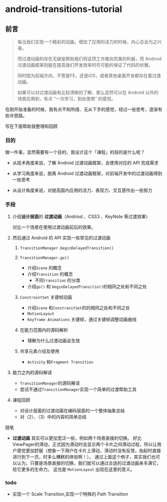 # android-transitions-tutorial


## 前言
> 每当我们实现一个精彩的动画，增加了应用的活力的时候，内心总会为之兴奋。
>
> 而过渡动画的存在无疑是帮助我们将这项工作推向完美的利器，而 Android 过渡动画框架则能在提高我们开发效率时尽可能的保证了代码的优雅。
>
> 同时因为前端方向，不管是FE，还是iOS，或者其他桌面开发都存在着过渡动画。
>
> 如果可以对过渡动画有比较清晰的了解，那么显然可以在 Android 以外的场景应用到，有点 “一次学习，到处使用” 的感觉。

在刚开始准备的时候，我有点不知所措、无从下手的感觉，经过一些思考，逐渐有些许思路。

写在下面帮助我整理和回顾

### 目的

做一件事，显然需要有一个目的，我设计这个「课程」的目的是什么呢？

* 从技术角度来说，了解 Android 过渡动画框架，会使用对应的 API 完成需求

* 从学习角度来说，脱离 Android 过渡动画框架，对前端开发中的过渡动画得到一些思考

* 从设计角度来说，对提高国内应用的活力、表现力、交互感作出一些努力



### 手段

1. 介绍**设计层面**的 **过渡动画**（Andriod 、CSS3 、KeyNote 等过渡效果）

   对比一个场景在使用过渡动画前后的效果。

2. 然后通过 Android 的 API 实现一些常见的过渡动画 

   1. `TransitionManager.beginDelayedTransition()`
   2. `TransitionManager.go()`
      * 介绍`Scene` 的概念
      * 介绍`Transition` 的概念
        * 不同`transition` 的分类
      * 介绍`go()` 和 `beginDelayedTransitio()`的相同之处和不同之处
   3. `ConstraintSet` 关键帧动画
      * 介绍`Scene` 和`ConstranitSet`的的相同之处和不同之处
      * `MotionLayout`
      * `Keyframe Animations` 关键帧，通过关键帧调整动画曲线
   4. 在能力范围内的源码解析

      * 理解为什么过渡动画会生效
   5. 共享元素介绍及使用
      * `Activity` 和`Fragment Transition` 

3. 能力之内的源码解读
   * `TransitionManager`的源码解读
   * 尝试不通过`TransitionManager`实现一个简单的过渡帮助工具

4. 课程回顾
   * 对设计层面的过渡动画在编码层面的一个整体抽象总结
   * 对（2）、（3）中的内容的简单总结


随笔
* **过渡动画** 其实可以更加宽泛一些，例如两个场景直接的切换。
  好比ViewPager的滑动，正式因为滑动时会显示两个卡片之间滑动过程，所以让用户感觉更加舒服（想象一下用户在卡片上滑动，滑动时没有反馈，抬起时直接进行到下一页，时多么糟糕的体验啊！）。
  通过上面这个例子，其实我们也可以认为，只要是场景直接的切换，我们就可以通过合适的过渡动画来丰满它，给它更多的生命力。
  这也是 `MotionLayout` 出现在这里的意义。

### todo 
* 实现一个 Scale Transition,实现一个特殊的 Path Transition

